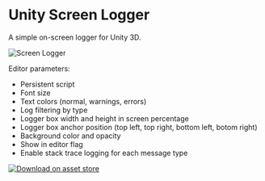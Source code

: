 # Unity Screen Logger
A simple on-screen logger for Unity 3D.

![Screen Logger](https://raw.githubusercontent.com/gportelli/UnityScreenLogger/master/imgs/screen-logger.png)

Editor parameters:
- Persistent script
- Font size
- Text colors (normal, warnings, errors)
- Log filtering by type
- Logger box width and height in screen percentage
- Logger box anchor position (top left, top right, bottom left, botom right)
- Background color and opacity
- Show in editor flag
- Enable stack trace logging for each message type

[![Download on asset store](https://raw.githubusercontent.com/gportelli/UnityScreenLogger/master/imgs/asset-store.png)](https://www.assetstore.unity3d.com/en/#!/content/49114)
